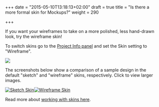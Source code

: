 +++
date = "2015-05-10T13:18:13+02:00"
draft = true
title = "Is there a more formal skin for Mockups?"
weight = 290

+++

If you want your wireframes to take on a more polished, less hand-drawn look, try the wireframe skin!

To switch skins go to the [Project Info panel](http://support.balsamiq.com/customer/portal/articles/1895403) and set the Skin setting to "Wireframe".

![ ](http://media.balsamiq.com/img/support/docs/m4d/b3/skin-switcher.png)

The screenshots below show a comparison of a sample design in the default "sketch" and "wireframe" skins, respectively. Click to view larger images.

[![Sketch Skin](http://media.balsamiq.com/img/support/prodfaqs/search-sketchy.png)](http://media.balsamiq.com/img/support/prodfaqs/search-sketchy.png)[![Wireframe Skin](http://media.balsamiq.com/img/support/prodfaqs/search-wireframe.png)](http://media.balsamiq.com/img/support/prodfaqs/search-wireframe.png)

Read more about [working with skins here](http://support.balsamiq.com/customer/portal/articles/938142).